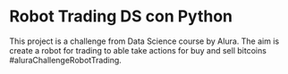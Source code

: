 # Robot Trading DS con Python
This project is a challenge from Data Science course by Alura. The aim  is create a robot for trading to able take actions for buy and sell bitcoins #aluraChallengeRobotTrading.
